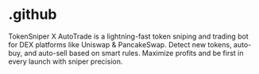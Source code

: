 # .github
TokenSniper X AutoTrade is a lightning-fast token sniping and trading bot for DEX platforms like Uniswap &amp; PancakeSwap. Detect new tokens, auto-buy, and auto-sell based on smart rules. Maximize profits and be first in every launch with sniper precision.
